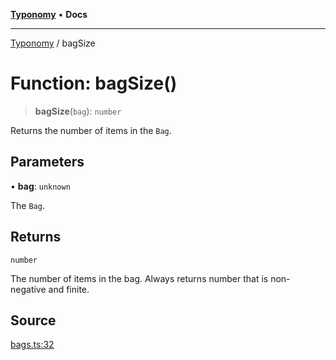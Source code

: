 [**Typonomy**](../README.md) • **Docs**

***

[Typonomy](../globals.md) / bagSize

# Function: bagSize()

> **bagSize**(`bag`): `number`

Returns the number of items in the `Bag`.

## Parameters

• **bag**: `unknown`

The `Bag`.

## Returns

`number`

The number of items in the bag. Always returns number that is non-negative and finite.

## Source

[bags.ts:32](https://github.com/softcraft-development/typonomy/blob/eea886e2cab97560257369acf8e7d17e5016c6e5/src/bags.ts#L32)
